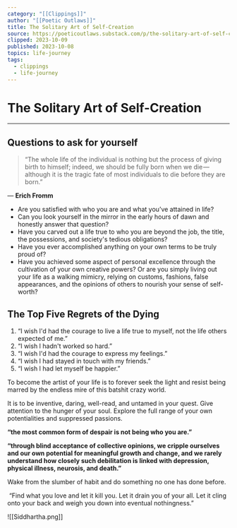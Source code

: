 ```yaml
---
category: "[[Clippings]]"
author: "[[Poetic Outlaws]]"
title: The Solitary Art of Self-Creation
source: https://poeticoutlaws.substack.com/p/the-solitary-art-of-self-creation?utm_source=profile&utm_medium=reader2
clipped: 2023-10-09
published: 2023-10-08
topics: life-journey
tags:
  - clippings
  - life-journey
---
```

# The Solitary Art of Self-Creation
___
## Questions to ask for yourself

> “The whole life of the individual is nothing but the process of giving birth to himself; indeed, we should be fully born when we die — although it is the tragic fate of most individuals to die before they are born.”

 — **Erich Fromm**
 
- Are you satisfied with who you are and what you’ve attained in life? 
- Can you look yourself in the mirror in the early hours of dawn and honestly answer that question?
- Have you carved out a life true to who you are beyond the job, the title, the possessions, and society's tedious obligations? 
- Have you ever accomplished anything on your own terms to be truly proud of?
- Have you achieved some aspect of personal excellence through the cultivation of your own creative powers? Or are you simply living out your life as a walking mimicry, relying on customs, fashions, false appearances, and the opinions of others to nourish your sense of self-worth?

## The Top Five Regrets of the Dying

1) “I wish I'd had the courage to live a life true to myself, not the life others expected of me.”
2) “I wish I hadn't worked so hard.”
3) “I wish I'd had the courage to express my feelings.” 
4) “I wish I had stayed in touch with my friends.” 
5) “I wish I had let myself be happier.”


To become the artist of your life is to forever seek the light and resist being marred by the endless mire of this batshit crazy world. 

It is to be inventive, daring, well-read, and untamed in your quest. Give attention to the hunger of your soul. Explore the full range of your own potentialities and suppressed passions.


**“the most common form of despair is not being who you are.”**

**“through blind acceptance of collective opinions, we cripple ourselves and our own potential for meaningful growth and change, and we rarely understand how closely such debilitation is linked with depression, physical illness, neurosis, and death.”**

Wake from the slumber of habit and do something no one has done before.

 “Find what you love and let it kill you. Let it drain you of your all. Let it cling onto your back and weigh you down into eventual nothingness.”
 

![[Siddhartha.png]]